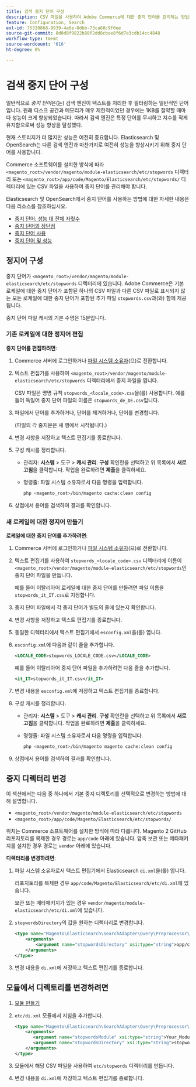 ```yaml
---
title: 검색 중지 단어 구성
description: CSV 파일을 사용하여 Adobe Commerce에 대한 중지 단어를 관리하는 방법을 알아봅니다.
feature: Configuration, Search
exl-id: 75320868-9939-4a6e-8dbb-73ca68c9f0ee
source-git-commit: 8d0d8f9822b88f2dd8cbae8f6d7e3cdb14cc4848
workflow-type: tm+mt
source-wordcount: '616'
ht-degree: 0%

---
```


# 검색 중지 단어 구성

일반적으로 _중지 단어_&#x200B;은(는) 검색 엔진이 텍스트를 처리한 후 필터링하는 일반적인 단어입니다. 원래 디스크 공간과 메모리가 매우 제한적이었던 경우에는 1KB를 절약할 때마다 성능이 크게 향상되었습니다. 따라서 검색 엔진은 특정 단어를 무시하고 지수를 작게 유지함으로써 성능 향상을 달성했다.

현재 스토리지가 더 많지만 성능은 여전히 중요합니다. Elasticsearch 및 OpenSearch는 다른 검색 엔진과 마찬가지로 여전히 성능을 향상시키기 위해 중지 단어를 사용합니다.

Commerce 소프트웨어를 설치한 방식에 따라 `<magento_root>/vendor/magento/module-elasticsearch/etc/stopwords` 디렉터리 또는 `<magento_root>/app/code/Magento/Elasticsearch/etc/stopwords/` 디렉터리에 있는 CSV 파일을 사용하여 중지 단어를 관리해야 합니다.

Elasticsearch 및 OpenSearch에서 중지 단어를 사용하는 방법에 대한 자세한 내용은 다음 리소스를 참조하십시오.

- [중지 단어: 성능 대 전체 자릿수](https://www.elastic.co/guide/en/elasticsearch/guide/current/stopwords.html)
- [중지 단어의 장단점](https://www.elastic.co/guide/en/elasticsearch/guide/current/pros-cons-stopwords.html)
- [중지 단어 사용](https://www.elastic.co/guide/en/elasticsearch/guide/current/using-stopwords.html)
- [중지 단어 및 성능](https://www.elastic.co/guide/en/elasticsearch/guide/current/stopwords-performance.html)

## 정지어 구성

중지 단어가 `<magento_root>/vendor/magento/module-elasticsearch/etc/stopwords` 디렉터리에 있습니다. Adobe Commerce은 기본 로케일에 대한 중지 단어가 포함된 하나의 CSV 파일과 다른 CSV 파일로 표시되지 않는 모든 로케일에 대한 중지 단어가 포함된 추가 파일 `stopwords.csv`과(와) 함께 제공됩니다.

중지 단어 파일 캐시의 기본 수명은 15분입니다.

### 기존 로케일에 대한 정지어 편집

**중지 단어를 편집하려면**:

1. Commerce 서버에 로그인하거나 [파일 시스템 소유자](../../installation/prerequisites/file-system/overview.md)(으)로 전환합니다.
1. 텍스트 편집기를 사용하여 `<magento_root>/vendor/magento/module-elasticsearch/etc/stopwords` 디렉터리에서 중지 파일을 엽니다.

   CSV 파일은 명명 규칙 `stopwords_<locale_code>.csv`을(를) 사용합니다. 예를 들어 독일어 중지 단어 파일의 이름은 `stopwords_de_DE.csv`입니다.

1. 파일에서 단어를 추가하거나, 단어를 제거하거나, 단어를 변경합니다.

   (파일의 각 중지문은 새 행에서 시작됩니다.)

1. 변경 사항을 저장하고 텍스트 편집기를 종료합니다.
1. 구성 캐시를 정리합니다.

   - 관리자: **시스템** > 도구 > **캐시 관리**. **구성** 확인란을 선택하고 위 목록에서 **새로 고침**&#x200B;을 클릭합니다. 작업을 완료하려면 **제출**&#x200B;을 클릭하세요.

   - 명령줄: 파일 시스템 소유자로서 다음 명령을 입력합니다.

     ```bash
     php <magento_root>/bin/magento cache:clean config
     ```

1. 상점에서 용어를 검색하여 결과를 확인합니다.

### 새 로케일에 대한 정지어 만들기

**로케일에 대한 중지 단어를 추가하려면**:

1. Commerce 서버에 로그인하거나 [파일 시스템 소유자](../../installation/prerequisites/file-system/overview.md)(으)로 전환합니다.

1. 텍스트 편집기를 사용하여 `stopwords_<locale_code>.csv` 디렉터리에 이름이 `<magento_root>/vendor/magento/module-elasticsearch/etc/stopwords`인 중지 단어 파일을 만듭니다.

   예를 들어 이탈리아어 로케일에 대한 중지 단어를 만들려면 파일 이름을 `stopwords_it_IT.csv`로 지정합니다.

1. 중지 단어 파일에서 각 중지 단어가 별도의 줄에 있는지 확인합니다.
1. 변경 사항을 저장하고 텍스트 편집기를 종료합니다.
1. 동일한 디렉터리에서 텍스트 편집기에서 `esconfig.xml`을(를) 엽니다.
1. `esconfig.xml`에 다음과 같이 줄을 추가합니다.

   ```xml
   <LOCALE_CODE>stopwords_LOCALE_CODE.csv</LOCALE_CODE>
   ```

   예를 들어 이탈리아어 중지 단어 파일을 추가하려면 다음 줄을 추가합니다.

   ```xml
   <it_IT>stopwords_it_IT.csv</it_IT>
   ```

1. 변경 내용을 `esconfig.xml`에 저장하고 텍스트 편집기를 종료합니다.
1. 구성 캐시를 정리합니다.

   - 관리자: **시스템** > 도구 > **캐시 관리**. **구성** 확인란을 선택하고 위 목록에서 **새로 고침**&#x200B;을 클릭합니다. 작업을 완료하려면 **제출**&#x200B;을 클릭하세요.

   - 명령줄: 파일 시스템 소유자로서 다음 명령을 입력합니다.

     ```bash
     php <magento_root>/bin/magento magento cache:clean config
     ```

1. 상점에서 용어를 검색하여 결과를 확인합니다.

## 중지 디렉터리 변경

이 섹션에서는 다음 중 하나에서 기본 중지 디렉토리를 선택적으로 변경하는 방법에 대해 설명합니다.

- `<magento_root>/vendor/magento/module-elasticsearch/etc/stopwords`
- `<magento_root>/app/code/Magento/Elasticsearch/etc/stopwords/`

위치는 Commerce 소프트웨어를 설치한 방식에 따라 다릅니다. Magento 2 GitHub 리포지토리를 복제한 경우 경로는 `app/code` 아래에 있습니다. 압축 보관 또는 메타패키지를 설치한 경우 경로는 `vendor` 아래에 있습니다.

**디렉터리를 변경하려면**:

1. 파일 시스템 소유자로서 텍스트 편집기에서 Elasticsearch `di.xml`을(를) 엽니다.

   리포지토리를 복제한 경우 `app/code/Magento/Elasticsearch/etc/di.xml`에 있습니다.

   보관 또는 메타패키지가 있는 경우 `vendor/magento/module-elasticsearch/etc/di.xml`에 있습니다.

1. `stopwordsDirectory`의 값을 원하는 디렉터리로 변경합니다.

   ```xml
   <type name="Magento\Elasticsearch\SearchAdapter\Query\Preprocessor\Stopwords">
       <arguments>
           <argument name="stopwordsDirectory" xsi:type="string">app/code/Magento/Elasticsearch/etc/stopwords</argument>
       </arguments>
   </type>
   ```

1. 변경 내용을 `di.xml`에 저장하고 텍스트 편집기를 종료합니다.

## 모듈에서 디렉토리를 변경하려면

1. [모듈 만들기](https://developer.adobe.com/commerce/php/development/build/component-file-structure/)
1. `etc/di.xml` 모듈에서 지침을 추가합니다.

   ```xml
   <type name="Magento\Elasticsearch\SearchAdapter\Query\Preprocessor\Stopwords">
       <arguments>
          <argument name="stopwordsModule" xsi:type="string">Your_Module</argument>
          <argument name="stopwordsDirectory" xsi:type="string">stopwords</argument>
       </arguments>
   </type>
   ```

1. 모듈에서 해당 CSV 파일을 사용하여 `etc/stopwords` 디렉터리를 만듭니다.

1. 변경 내용을 `di.xml`에 저장하고 텍스트 편집기를 종료합니다.
